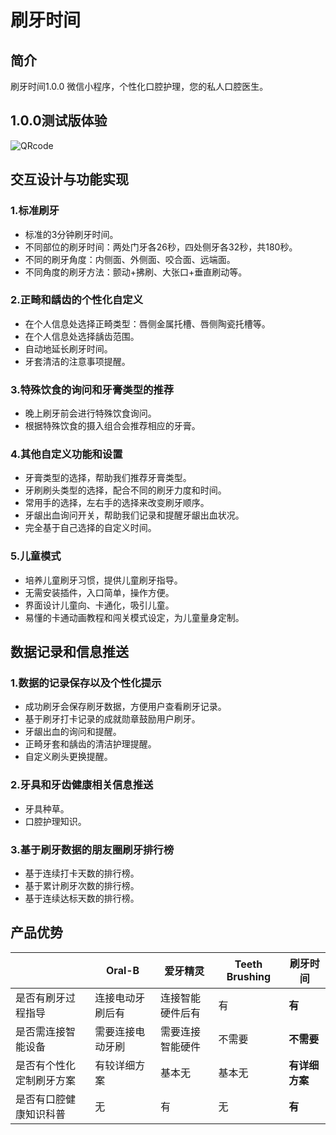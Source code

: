 # 刷牙时间

## 简介

刷牙时间1.0.0 微信小程序，个性化口腔护理，您的私人口腔医生。



## 1.0.0测试版体验

![QRcode](https://z3.ax1x.com/2021/08/01/WzQoLj.jpg)

## 交互设计与功能实现

### 1.标准刷牙

+ 标准的3分钟刷牙时间。
+ 不同部位的刷牙时间：两处门牙各26秒，四处侧牙各32秒，共180秒。
+ 不同的刷牙角度：内侧面、外侧面、咬合面、远端面。
+ 不同角度的刷牙方法：颤动+拂刷、大张口+垂直刷动等。

### 2.正畸和龋齿的个性化自定义

+ 在个人信息处选择正畸类型：唇侧金属托槽、唇侧陶瓷托槽等。
+ 在个人信息处选择龋齿范围。
+ 自动地延长刷牙时间。
+ 牙套清洁的注意事项提醒。

### 3.特殊饮食的询问和牙膏类型的推荐

+ 晚上刷牙前会进行特殊饮食询问。
+ 根据特殊饮食的摄入组合会推荐相应的牙膏。

### 4.其他自定义功能和设置

+ 牙膏类型的选择，帮助我们推荐牙膏类型。
+ 牙刷刷头类型的选择，配合不同的刷牙力度和时间。
+ 常用手的选择，左右手的选择来改变刷牙顺序。
+ 牙龈出血询问开关，帮助我们记录和提醒牙龈出血状况。
+ 完全基于自己选择的自定义时间。

### 5.儿童模式

+ 培养儿童刷牙习惯，提供儿童刷牙指导。
+ 无需安装插件，入口简单，操作方便。
+ 界面设计儿童向、卡通化，吸引儿童。
+ 易懂的卡通动画教程和闯关模式设定，为儿童量身定制。



## 数据记录和信息推送

### 1.数据的记录保存以及个性化提示

+ 成功刷牙会保存刷牙数据，方便用户查看刷牙记录。
+ 基于刷牙打卡记录的成就勋章鼓励用户刷牙。
+ 牙龈出血的询问和提醒。
+ 正畸牙套和龋齿的清洁护理提醒。
+ 自定义刷头更换提醒。

### 2.牙具和牙齿健康相关信息推送

+ 牙具种草。
+ 口腔护理知识。

### 3.基于刷牙数据的朋友圈刷牙排行榜

+ 基于连续打卡天数的排行榜。
+ 基于累计刷牙次数的排行榜。
+ 基于连续达标天数的排行榜。



## 产品优势

|                          | Oral-B           | 爱牙精灵         | Teeth Brushing | 刷牙时间       |
| ------------------------ | ---------------- | ---------------- | -------------- | -------------- |
| 是否有刷牙过程指导       | 连接电动牙刷后有 | 连接智能硬件后有 | 有             | __有__         |
| 是否需连接智能设备       | 需要连接电动牙刷 | 需要连接智能硬件 | 不需要         | __不需要__     |
| 是否有个性化定制刷牙方案 | 有较详细方案     | 基本无           | 基本无         | __有详细方案__ |
| 是否有口腔健康知识科普   | 无               | 有               | 无             | __有__         |
